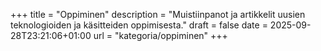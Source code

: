 +++
title = "Oppiminen"
description = "Muistiinpanot ja artikkelit uusien teknologioiden ja käsitteiden oppimisesta."
draft = false
date = 2025-09-28T23:21:06+01:00
url = "kategoria/oppiminen"
+++